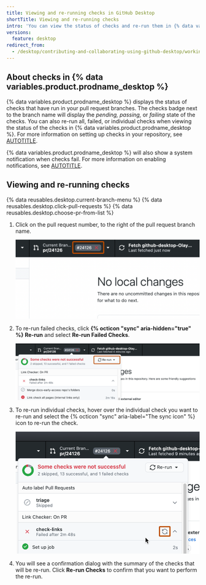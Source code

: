 ```yaml
---
title: Viewing and re-running checks in GitHub Desktop
shortTitle: Viewing and re-running checks
intro: 'You can view the status of checks and re-run them in {% data variables.product.prodname_desktop %}.'
versions:
  feature: desktop
redirect_from:
  - /desktop/contributing-and-collaborating-using-github-desktop/working-with-your-remote-repository-on-github-or-github-enterprise/viewing-and-re-running-checks-in-github-desktop
---
```

## About checks in {% data variables.product.prodname_desktop %}

{% data variables.product.prodname_desktop %} displays the status of checks that have run in your pull request branches. The checks badge next to the branch name will display the _pending, passing,_ or _failing_ state of the checks. You can also re-run all, failed, or individual checks when viewing the status of the checks in {% data variables.product.prodname_desktop %}. For more information on setting up checks in your repository, see [AUTOTITLE](/pull-requests/collaborating-with-pull-requests/collaborating-on-repositories-with-code-quality-features/about-status-checks).

{% data variables.product.prodname_desktop %} will also show a system notification when checks fail. For more information on enabling notifications, see [AUTOTITLE](/desktop/working-with-your-remote-repository-on-github-or-github-enterprise/configuring-notifications-in-github-desktop).

## Viewing and re-running checks

{% data reusables.desktop.current-branch-menu %}
{% data reusables.desktop.click-pull-requests %}
{% data reusables.desktop.choose-pr-from-list %}
1. Click on the pull request number, to the right of the pull request branch name.

   ![Screenshot of the repository bar. Next to the "Current Branch" button, a numbered label, with a red cross for failing checks, is outlined in orange.](/assets/images/help/desktop/checks-dialog.png)
1. To re-run failed checks, click **{% octicon "sync" aria-hidden="true" %} Re-run** and select **Re-run Failed Checks**.

   ![Screenshot of a dropdown view from a pull request label. Next to "Some checks were not successful", a button labeled "Re-run" is outlined in orange.](/assets/images/help/desktop/re-run-failed-checks.png)
1. To re-run individual checks, hover over the individual check you want to re-run and select the {% octicon "sync" aria-label="The sync icon" %} icon to re-run the check.

   ![Screenshot of a dropdown view from a pull request label. The cursor hovers over a check. An icon of two arrows forming a circle is outlined in orange.](/assets/images/help/desktop/re-run-individual-checks.png)
1. You will see a confirmation dialog with the summary of the checks that will be re-run. Click **Re-run Checks** to confirm that you want to perform the re-run.
